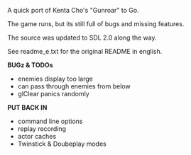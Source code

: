 A quick port of Kenta Cho's "Gunroar" to Go.

The game runs, but its still full of bugs and missing features. 

The source was updated to SDL 2.0 along the way.

See readme_e.txt for the original README in english.


**BUGz & TODOs**

* enemies display too large
* can pass through enemies from below
* glClear panics randomly

**PUT BACK IN**

* command line options
* replay recording
* actor caches
* Twinstick & Doubeplay modes

